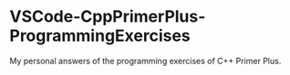 # VSCode-CppPrimerPlus-ProgrammingExercises
My personal answers of the programming exercises of C++ Primer Plus.

